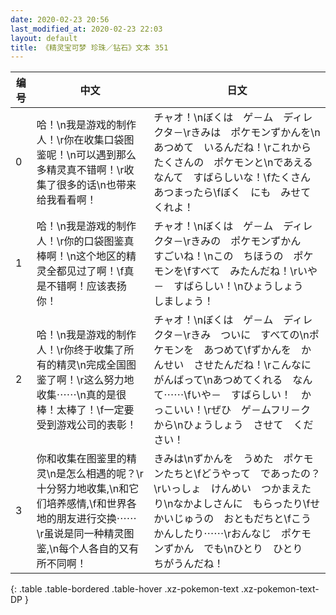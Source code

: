 ```yaml
---
date: 2020-02-23 20:56
last_modified_at: 2020-02-23 22:03
layout: default
title: 《精灵宝可梦 珍珠／钻石》文本 351
---
```

| 编号 | 中文 | 日文 |
| ---- | ---- | ---- |
| 0 | 哈！\n我是游戏的制作人！\r你在收集口袋图鉴呢！\n可以遇到那么多精灵真不错啊！\r收集了很多的话\n也带来给我看看啊！ | チャオ！\nぼくは　ゲ－ム　ディレクタ－\rきみは　ポケモンずかんを\nあつめて　いるんだね！\rこれから　たくさんの　ポケモンと\nであえるなんて　すばらしいな！\fたくさん　あつまったら\fぼく　にも　みせて　くれよ！ |
| 1 | 哈！\n我是游戏的制作人！\r你的口袋图鉴真棒啊！\n这个地区的精灵全都见过了啊！\f真是不错啊！应该表扬你！ | チャオ！\nぼくは　ゲ－ム　ディレクタ－\rきみの　ポケモンずかん　すごいね！\nこの　ちほうの　ポケモンを\fすべて　みたんだね！\rいや－　すばらしい！\nひょうしょう　しましょう！ |
| 2 | 哈！\n我是游戏的制作人！\r你终于收集了所有的精灵\n完成全国图鉴了啊！\r这么努力地收集⋯⋯\n真的是很棒！太棒了！\f一定要受到游戏公司的表彰！ | チャオ！\nぼくは　ゲ－ム　ディレクタ－\rきみ　ついに　すべての\nポケモンを　あつめて\fずかんを　かんせい　させたんだね！\rこんなに　がんばって\nあつめてくれる　なんて⋯⋯\fいや－　すばらしい！　かっこいい！\rぜひ　ゲ－ムフリ－ク　から\nひょうしょう　させて　ください！ |
| 3 | 你和收集在图鉴里的精灵\n是怎么相遇的呢？\r十分努力地收集,\n和它们培养感情,\f和世界各地的朋友进行交换⋯⋯\r虽说是同一种精灵图鉴,\n每个人各自的又有所不同啊！ | きみは\nずかんを　うめた　ポケモンたちと\fどうやって　であったの？\rいっしょ　けんめい　つかまえたり\nなかよしさんに　もらったり\fせかいじゅうの　おともだちと\fこうかんしたり⋯⋯\rおんなじ　ポケモンずかん　でも\nひとり　ひとり　ちがうんだね！ |
{: .table .table-bordered .table-hover .xz-pokemon-text .xz-pokemon-text-DP }